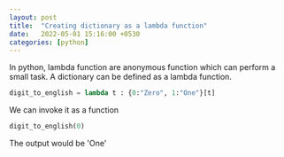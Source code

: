 ```yaml
---
layout: post
title:  "Creating dictionary as a lambda function"
date:   2022-05-01 15:16:00 +0530
categories: [python]
---
```



In python, lambda function are anonymous function which can perform a small task.
A dictionary can be defined as a lambda function.


```python
digit_to_english = lambda t : {0:"Zero", 1:"One"}[t]
```

We can invoke it as a function
```python
digit_to_english(0)
```

The output would be 'One'

